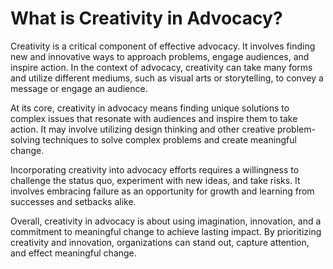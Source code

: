 # What is Creativity in Advocacy?

Creativity is a critical component of effective advocacy. It involves finding new and innovative ways to approach problems, engage audiences, and inspire action. In the context of advocacy, creativity can take many forms and utilize different mediums, such as visual arts or storytelling, to convey a message or engage an audience.

At its core, creativity in advocacy means finding unique solutions to complex issues that resonate with audiences and inspire them to take action. It may involve utilizing design thinking and other creative problem-solving techniques to solve complex problems and create meaningful change.

Incorporating creativity into advocacy efforts requires a willingness to challenge the status quo, experiment with new ideas, and take risks. It involves embracing failure as an opportunity for growth and learning from successes and setbacks alike.

Overall, creativity in advocacy is about using imagination, innovation, and a commitment to meaningful change to achieve lasting impact. By prioritizing creativity and innovation, organizations can stand out, capture attention, and effect meaningful change.



